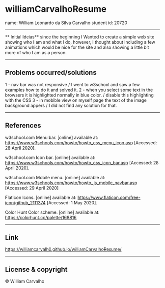 # williamCarvalhoResume

name: William Leonardo da Silva Carvalho
student id: 20720

---
** Initial Ideias**
since the beginning I Wanted to create a simple web site showing who I am and what I do, however, I thought about including a few animations which would be nice for the site and also showing a little bit more of who I am as a person.

---
## Problems occurred/solutions

1 - nav bar was not responsive / I went to w3school and saw a few examples how to do it and solved it.
2 - when you select some text in the browsers it is highlighted normally in blue color. / disable this highlighting with the CSS
3 - in mobible view on myself page the text of the image background appers / I did not find any solution for that.

---
## References
w3school.com
Menu bar. [online] available at: https://www.w3schools.com/howto/howto_css_menu_icon.asp
[Accessed: 28 April 2020].

w3school.com
Icon bar. [online] available at: https://www.w3schools.com/howto/howto_css_icon_bar.asp
[Accessed: 28 April 2020].

w3school.com
Mobile menu. [online] available at: https://www.w3schools.com/howto/howto_js_mobile_navbar.asp
[Accessed: 29 April 2020]

Flaticon
Icons. [online] available at: https://www.flaticon.com/free-icon/github_2111374
[Accessed: 1 May 2020].

Color Hunt
Color scheme. [online] available at: https://colorhunt.co/palette/168816

---
## Link 
https://williamcarvalh0.github.io/williamCarvalhoResume/

---

## License & copyright
© William Carvalho
